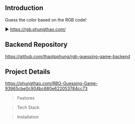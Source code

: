 ## Introduction

Guess the color based on the RGB code!

▶️ https://rgb.phungthao.com/

## Backend Repository
https://github.com/thaotpphung/rgb-guessing-game-backend


## Project Details 

https://phungthao.com/RBG-Guessing-Game-93965cbe0c904bc680e622053784cc73

> Features

> Tech Stack

> Installation


